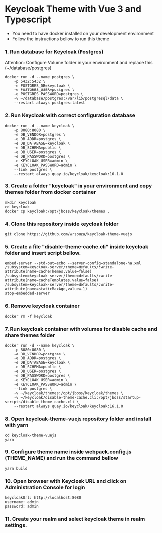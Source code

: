 # Keycloak Theme with Vue 3 and Typescript

- You need to have docker installed on your development environment
- Follow the instructions bellow to run this theme


### 1. Run database for Keycloak (Postgres)
Attention: Configure Volume folder in your environment and replace this (~/database/postgres)

```
docker run -d --name postgres \
    -p 5432:5432 \
    -e POSTGRES_DB=keycloak \
    -e POSTGRES_USER=postgres \
    -e POSTGRES_PASSWORD=postgres \
    -v ~/database/postgres:/var/lib/postgresql/data \
    --restart always postgres:latest

```


### 2. Run Keycloak with correct configuration database

```
docker run -d --name keycloak \
    -p 8080:8080 \
    -e DB_VENDOR=postgres \
    -e DB_ADDR=postgres \
    -e DB_DATABASE=keycloak \
    -e DB_SCHEMA=public \
    -e DB_USER=postgres \
    -e DB_PASSWORD=postgres \
    -e KEYCLOAK_USER=admin \
    -e KEYCLOAK_PASSWORD=admin \
    --link postgres \
    --restart always quay.io/keycloak/keycloak:16.1.0
```



### 3. Create a folder "keycloak" in your environment and copy themes folder from docker container

```
mkdir keycloak
cd keycloak
docker cp keycloak:/opt/jboss/keycloak/themes .
```


### 4. Clone this repository inside keycloak folder

```
git clone https://github.com/wrsouza/keycloak-theme-vuejs
```


### 5. Create a file "disable-theme-cache.cli" inside keycloak folder and insert script bellow.

```
embed-server --std-out=echo --server-config=standalone-ha.xml
/subsystem=keycloak-server/theme=defaults/:write-attribute(name=cacheThemes,value=false)
/subsystem=keycloak-server/theme=defaults/:write-attribute(name=cacheTemplates,value=false)
/subsystem=keycloak-server/theme=defaults/:write-attribute(name=staticMaxAge,value=-1)
stop-embedded-server

```


### 6. Remove keycloak container
```
docker rm -f keycloak
```


### 7. Run keycloak container with volumes for disable cache and share themes folder

```
docker run -d --name keycloak \
    -p 8080:8080 \
    -e DB_VENDOR=postgres \
    -e DB_ADDR=postgres \
    -e DB_DATABASE=keycloak \
    -e DB_SCHEMA=public \
    -e DB_USER=postgres \
    -e DB_PASSWORD=postgres \
    -e KEYCLOAK_USER=admin \
    -e KEYCLOAK_PASSWORD=admin \
    --link postgres \
    -v ~/keycloak/themes:/opt/jboss/keycloak/themes \
    -v ~/keycloak/disable-theme-cache.cli:/opt/jboss/startup-scripts/disable-theme-cache.cli \
    --restart always quay.io/keycloak/keycloak:16.1.0
```

### 8. Open keycloak-theme-vuejs repository folder and install with yarn
```
cd keycloak-theme-vuejs
yarn
```

### 9. Configure theme name inside webpack.config.js (THEME_NAME) and run the command bellow
```
yarn build
```

### 10. Open browser with Keycloak URL and click on Administration Console for login
```
keycloakUrl: http://localhost:8080
username: admin
password: admin
```

### 11. Create your realm and select keycloak theme in realm settings.

